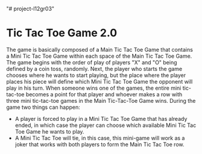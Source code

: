 "# project-l12gr03" 
# Tic Tac Toe Game 2.0

The game is basically composed of a Main Tic Tac Toe Game that contains a Mini Tic Tac Toe Game within each space of the Main Tic Tac Toe Game. The game begins with the order of play of players "X" and "O" being defined by a coin toss, randomly. Next, the player who starts the game chooses where he wants to start playing, but the place where the player places his piece will define which Mini Tic Tac Toe Game the opponent will play in his turn.
When someone wins one of the games, the entire mini tic-tac-toe becomes a point for that player and whoever makes a row with three mini tic-tac-toe games in the Main Tic-Tac-Toe Game wins.
During the game two things can happen:
- A player is forced to play in a Mini Tic Tac Toe Game that has already ended, in which case the player can choose which available Mini Tic Tac Toe Game he wants to play.
- A Mini Tic Tac Toe will tie, in this case, this mini-game will work as a joker that works with both players to form the Main Tic Tac Toe row.
